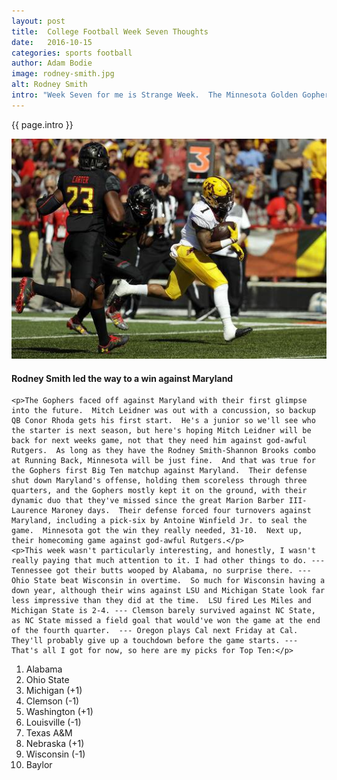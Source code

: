 ```yaml
---
layout: post
title:  College Football Week Seven Thoughts
date:   2016-10-15
categories: sports football
author: Adam Bodie
image: rodney-smith.jpg
alt: Rodney Smith
intro: "Week Seven for me is Strange Week.  The Minnesota Golden Gophers make their way to Maryland to play them for the first time since they joined the Big Ten in 2014.  I'm still not used to them and Rutgers being part of the Big Ten.  Maryland should've remained in the ACC and Rutgers looks like complete crap.  Market aside, the Big Ten should've stopped with Nebraska.  But nonetheless, it's the game against the Terrapins.  As for the Ducks, they stand to have their best defensive performance of the season, as they have the week off.  As for the rest of the week, it seems kind of bland, with the exception of Alabama-Tennessee and Ohio State-Wisconsin."
---
```

<div class="article">
<p> {{ page.intro }}</p>
<div class="blog-pic">
		<img src="/img/rodney-smith.jpg" data-toggle="tooltip" title="Rodney Smith" class="image block img-responsive">
		<h4>Rodney Smith led the way to a win against Maryland</h4>
</div>

    <p>The Gophers faced off against Maryland with their first glimpse into the future.  Mitch Leidner was out with a concussion, so backup QB Conor Rhoda gets his first start.  He's a junior so we'll see who the starter is next season, but here's hoping Mitch Leidner will be back for next weeks game, not that they need him against god-awful Rutgers.  As long as they have the Rodney Smith-Shannon Brooks combo at Running Back, Minnesota will be just fine.  And that was true for the Gophers first Big Ten matchup against Maryland.  Their defense shut down Maryland's offense, holding them scoreless through three quarters, and the Gophers mostly kept it on the ground, with their dynamic duo that they've missed since the great Marion Barber III-Laurence Maroney days.  Their defense forced four turnovers against Maryland, including a pick-six by Antoine Winfield Jr. to seal the game.  Minnesota got the win they really needed, 31-10.  Next up, their homecoming game against god-awful Rutgers.</p>
    <p>This week wasn't particularly interesting, and honestly, I wasn't really paying that much attention to it. I had other things to do. --- Tennessee got their butts wooped by Alabama, no surprise there. --- Ohio State beat Wisconsin in overtime.  So much for Wisconsin having a down year, although their wins against LSU and Michigan State look far less impressive than they did at the time.  LSU fired Les Miles and Michigan State is 2-4. --- Clemson barely survived against NC State, as NC State missed a field goal that would've won the game at the end of the fourth quarter.  --- Oregon plays Cal next Friday at Cal.  They'll probably give up a touchdown before the game starts. ---  That's all I got for now, so here are my picks for Top Ten:</p>
<ol>
<li>Alabama</li>
<li>Ohio State</li>
<li>Michigan (+1)</li>
<li>Clemson (-1)</li>
<li>Washington (+1)</li>
<li>Louisville (-1)</li>
<li>Texas A&M</li>
<li>Nebraska (+1)</li>
<li>Wisconsin (-1)</li>
<li>Baylor</li>
</ol>

</div>